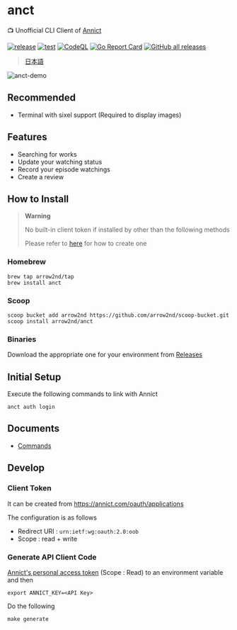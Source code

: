 # anct

📺 Unofficial CLI Client of [Annict](https://annict.com/)

[![release](https://github.com/arrow2nd/anct/actions/workflows/release.yml/badge.svg)](https://github.com/arrow2nd/anct/actions/workflows/release.yml)
[![test](https://github.com/arrow2nd/anct/actions/workflows/test.yml/badge.svg)](https://github.com/arrow2nd/anct/actions/workflows/test.yml)
[![CodeQL](https://github.com/arrow2nd/anct/actions/workflows/codeql.yml/badge.svg)](https://github.com/arrow2nd/anct/actions/workflows/codeql.yml)
[![Go Report Card](https://goreportcard.com/badge/github.com/arrow2nd/anct)](https://goreportcard.com/report/github.com/arrow2nd/anct)
[![GitHub all releases](https://img.shields.io/github/downloads/arrow2nd/anct/total)](https://github.com/arrow2nd/anct/releases)

> [日本語](./README.md)

![anct-demo](https://user-images.githubusercontent.com/44780846/220039050-c19a0545-0028-4511-841d-cf4e930f2dea.gif)

## Recommended

- Terminal with sixel support (Required to display images)

## Features

- Searching for works
- Update your watching status
- Record your episode watchings
- Create a review

## How to Install

> **Warning**
>
> No built-in client token if installed by other than the following methods
>
> Please refer to [here](#client-token) for how to create one

### Homebrew

```
brew tap arrow2nd/tap
brew install anct
```

### Scoop

```
scoop bucket add arrow2nd https://github.com/arrow2nd/scoop-bucket.git
scoop install arrow2nd/anct
```

### Binaries

Download the appropriate one for your environment from [Releases](https://github.com/arrow2nd/anct/releases)

## Initial Setup

Execute the following commands to link with Annict

```
anct auth login
```

## Documents

- [Commands](./docs/en/commands.md)

## Develop

### Client Token

It can be created from https://annict.com/oauth/applications

The configuration is as follows

- Redirect URI : `urn:ietf:wg:oauth:2.0:oob`
- Scope : read + write

### Generate API Client Code

[Annict's personal access token](https://annict.com/settings/apps) (Scope : Read) to an environment variable and then

```
export ANNICT_KEY=<API Key>
```

Do the following

```
make generate
```
